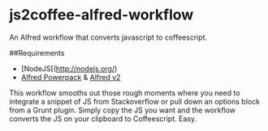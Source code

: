 js2coffee-alfred-workflow
=========================

An Alfred workflow that converts javascript to coffeescript.

##Requirements
* [NodeJS[(http://nodejs.org/)
* [Alfred Powerpack](http://www.alfredapp.com/powerpack/) & [Alfred v2](http://www.alfredapp.com/)

This workflow smooths out those rough moments where you need to integrate a snippet of JS from Stackoverflow or pull down an options block from a Grunt plugin. Simply copy the JS you want and the workflow converts the JS on your clipboard to Coffeescript. Easy.
